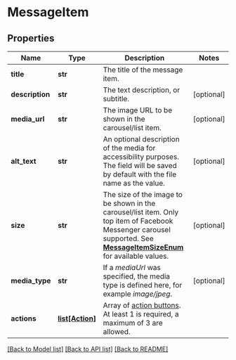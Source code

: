 # MessageItem

## Properties
Name | Type | Description | Notes
------------ | ------------- | ------------- | -------------
**title** | **str** | The title of the message item. | 
**description** | **str** | The text description, or subtitle. | [optional] 
**media_url** | **str** | The image URL to be shown in the carousel/list item. | [optional] 
**alt_text** | **str** | An optional description of the media for accessibility purposes. The field will be saved by default with the file name as the value. | [optional] 
**size** | **str** | The size of the image to be shown in the carousel/list item. Only top item of Facebook Messenger carousel supported. See [**MessageItemSizeEnum**](Enums.md#MessageItemSizeEnum) for available values.  | [optional] 
**media_type** | **str** | If a *mediaUrl* was specified, the media type is defined here, for example *image/jpeg*. | [optional] 
**actions** | [**list[Action]**](Action.md) | Array of [action buttons](https://docs.smooch.io/rest/#action-buttons). At least 1 is required, a maximum of 3 are allowed. | 

[[Back to Model list]](../README.md#documentation-for-models) [[Back to API list]](../README.md#documentation-for-api-endpoints) [[Back to README]](../README.md)


